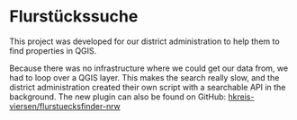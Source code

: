 # Flurstückssuche

This project was developed for our district administration to help them to find properties in QGIS.

Because there was no infrastructure where we could get our data from, we had to loop over a QGIS layer.
This makes the search really slow, and the district administration created their own script with a searchable API in the background.
The new plugin can also be found on GitHub: [hkreis-viersen/flurstuecksfinder-nrw](https://github.com/kreis-viersen/flurstuecksfinder-nrw)
